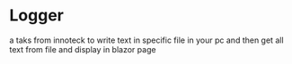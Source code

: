 # Logger
a taks from innoteck to write text in specific file in your pc and then get all text from file and display in blazor page
